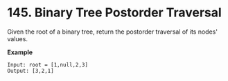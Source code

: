 # 145. Binary Tree Postorder Traversal

Given the root of a binary tree, return the postorder traversal of its nodes' values.

**Example**
```
Input: root = [1,null,2,3]
Output: [3,2,1]
```
